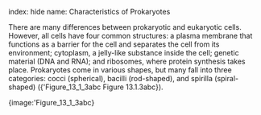 index: hide
name: Characteristics of Prokaryotes

There are many differences between prokaryotic and eukaryotic cells. However, all cells have four common structures: a plasma membrane that functions as a barrier for the cell and separates the cell from its environment; cytoplasm, a jelly-like substance inside the cell; genetic material (DNA and RNA); and ribosomes, where protein synthesis takes place. Prokaryotes come in various shapes, but many fall into three categories: cocci (spherical), bacilli (rod-shaped), and spirilla (spiral-shaped) ({'Figure_13_1_3abc Figure 13.1.3abc}).


{image:'Figure_13_1_3abc}
        
